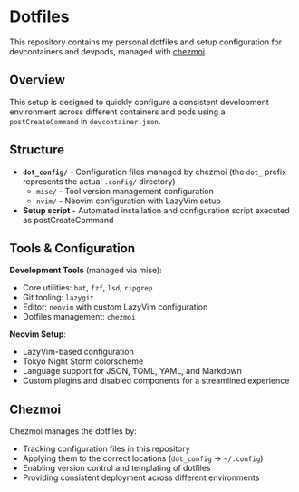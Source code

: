 # Dotfiles

This repository contains my personal dotfiles and setup configuration for devcontainers and devpods, managed with [chezmoi](https://chezmoi.io/).

## Overview

This setup is designed to quickly configure a consistent development environment across different containers and pods using a `postCreateCommand` in `devcontainer.json`.

## Structure

- **`dot_config/`** - Configuration files managed by chezmoi (the `dot_` prefix represents the actual `.config/` directory)
  - `mise/` - Tool version management configuration
  - `nvim/` - Neovim configuration with LazyVim setup
- **Setup script** - Automated installation and configuration script executed as postCreateCommand

## Tools & Configuration

**Development Tools** (managed via mise):
- Core utilities: `bat`, `fzf`, `lsd`, `ripgrep`
- Git tooling: `lazygit`
- Editor: `neovim` with custom LazyVim configuration
- Dotfiles management: `chezmoi`

**Neovim Setup**:
- LazyVim-based configuration
- Tokyo Night Storm colorscheme
- Language support for JSON, TOML, YAML, and Markdown
- Custom plugins and disabled components for a streamlined experience

## Chezmoi

Chezmoi manages the dotfiles by:
- Tracking configuration files in this repository
- Applying them to the correct locations (`dot_config` → `~/.config`)
- Enabling version control and templating of dotfiles
- Providing consistent deployment across different environments
